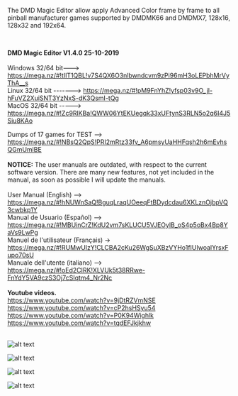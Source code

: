 
The DMD Magic Editor allow apply Advanced Color frame by frame to all pinball manufacturer games supported by DMDMK66 and DMDMX7, 128x16, 128x32 and 192x64. 

<br>

<b>DMD Magic Editor V1.4.0 25-10-2019</b>
<br><br>
Windows 32/64 bit---> https://mega.nz/#!tIlT1QBL!v7S4QX6O3nlbwndcvm9zPi96mH3oLEPbhMrVyThA__s
<br>
Linux 32/64 bit -------> https://mega.nz/#!pM9FnYhZ!yfsp03v9O_jl-hFuVZ2XuiSNT3YzNxS-dK3QsmI-tQg
<br>
MacOS 32/64 bit -----> https://mega.nz/#!Zc9RlKBa!QWW06YtEKUegqk33xUFtynS3RLN5o2q6I4J5Siu8KAo
<br>

Dumps of 17 games for TEST --> https://mega.nz/#!NBsQ2QpS!PRI2mRtz33fv_A6pmsyUaHHFqsh2h6mEvhsQGmUmlBE
<br><br>
<b>NOTICE:</b> The user manuals are outdated, with respect to the current software version. There are many new features, not yet included in the manual, as soon as possible I will update the manuals.
<br><br>
User Manual (English) --> https://mega.nz/#!hNUWnSaQ!BguqLraqUOeeqFtBDydcdau6XKLznOjbpVQ3cwbkp1Y
<br>
Manual de Usuario (Español) --> https://mega.nz/#!MBUinCrZ!KdU2vm7sKLUCU5VJEOylB_oS4p5oBx4Bp8YaVs9LwPg
<br>
Manuel de l'utilisateur (Français) -> https://mega.nz/#!RUMwUIzY!CLCBA2cKu26WgSuXBzVYHo1fIUIwoalYrsxFupo70sU
<br>
Manuale dell'utente (italiano) --> https://mega.nz/#!oEd2CIRK!XLVUk5t38RRwe-FnYdY5VA9czS3Oj7cSIqtm4_Nr2Nc
<br><br>
<b>Youtube videos.</b>
<br>
https://www.youtube.com/watch?v=9jDtRZVmNSE<br>
https://www.youtube.com/watch?v=cP2hsHSyu54<br>
https://www.youtube.com/watch?v=P0K94Wighlk<br>
https://www.youtube.com/watch?v=tqdEFJkjkhw
<br><br>

![alt text](https://i.imgur.com/zvsgezm.jpg)

![alt text](https://i.imgur.com/6FGRpBq.jpg)

![alt text](https://i.imgur.com/hH0OaZ2.jpg)

![alt text](https://i.imgur.com/IUUzazx.jpg)
